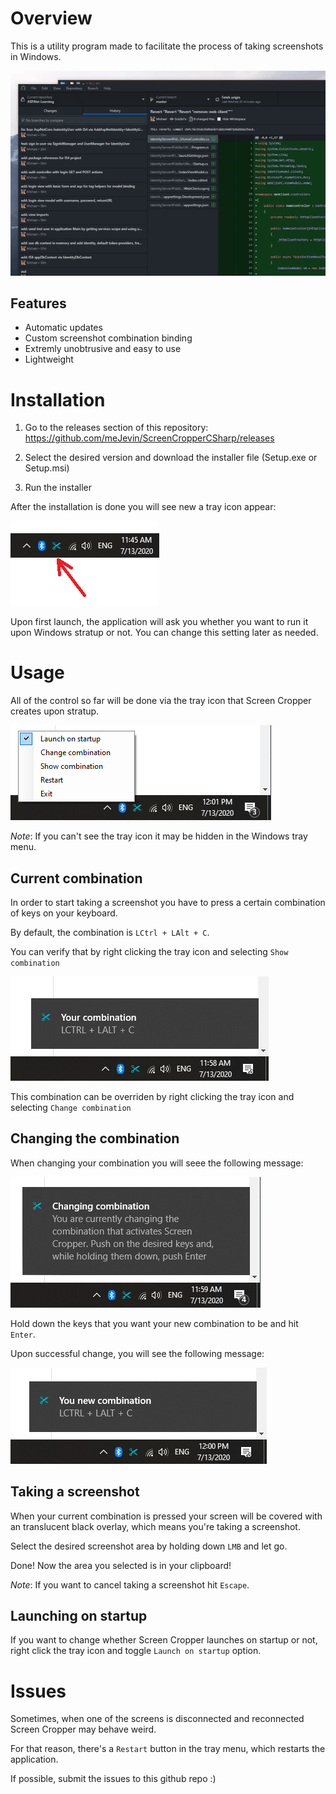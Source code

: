 # Overview

This is a utility program made to facilitate the process of taking screenshots in Windows.

![Demo video](Assets/Gifs/Demo.gif)

## Features

* Automatic updates
* Custom screenshot combination binding
* Extremly unobtrusive and easy to use
* Lightweight

# Installation

1. Go to the releases section of this repository: https://github.com/meJevin/ScreenCropperCSharp/releases

2. Select the desired version and download the installer file (Setup.exe or Setup.msi)

3. Run the installer

After the installation is done you will see new a tray icon appear:

![New tray icon from Screen Cropper](Assets/Screenshots/TrayIcon.png)

Upon first launch, the application will ask you whether you want to run it upon Windows stratup or not. You can change this setting later as needed.  

# Usage

All of the control so far will be done via the tray icon that Screen Cropper creates upon stratup.

![New tray icon from Screen Cropper](Assets/Screenshots/TrayIconMenu.png)

*Note*: If you can't see the tray icon it may be hidden in the Windows tray menu.

## Current combination

In order to start taking a screenshot you have to press a certain combination of keys on your keyboard.

By default, the combination is `LCtrl + LAlt + C`.

You can verify that by right clicking the tray icon and selecting `Show combination`

![New tray icon from Screen Cropper](Assets/Screenshots/CurrentCombination.png)

This combination can be overriden by right clicking the tray icon and selecting `Change combination`

## Changing the combination

When changing your combination you will seee the following message:

![User changing combination](Assets/Screenshots/ChangingCombination.png)

Hold down the keys that you want your new combination to be and hit `Enter`.

Upon successful change, you will see the following message:

![New tray icon from Screen Cropper](Assets/Screenshots/NewCombination.png)

## Taking a screenshot

When your current combination is pressed your screen will be covered with an translucent black overlay, which means you're taking a screenshot.

Select the desired screenshot area by holding down `LMB` and let go.

Done! Now the area you selected is in your clipboard!

*Note*: If you want to cancel taking a screenshot hit `Escape`.

## Launching on startup

If you want to change whether Screen Cropper launches on startup or not, right click the tray icon and toggle `Launch on startup` option.

# Issues

Sometimes, when one of the screens is disconnected and reconnected Screen Cropper may behave weird.

For that reason, there's a `Restart` button in the tray menu, which restarts the application.

If possible, submit the issues to this github repo :)
